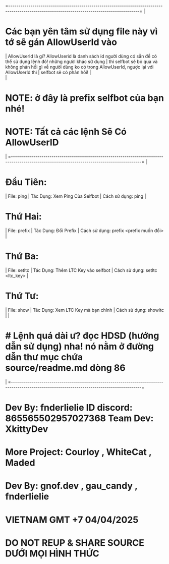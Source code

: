 =----------------------------------------------------------------------------------------------------------------------------------------------=
| 
# Các bạn yên tâm sử dụng file này vì tớ sẽ gán AllowUserId vào
|                         AllowUserId là gì? AllowUserid là danh sách id người dùng có sẵn để có thể sử dụng lệnh đó! những người khác sử dụng
|                         thì selfbot sẽ bỏ qua và không phản hồi gì về người dùng ko có trong AllowUserId, ngược lại với AllowUserId thì
|                         selfbot sẽ có phản hồi!
|                         
| 
# NOTE: <prefix> ở đây là prefix selfbot của bạn nhé! 
# NOTE: Tất cả các lệnh Sẽ Có AllowUserID
| 
=----------------------------------------------------------------------------------------------------------------------------------------------=
|
# Đầu Tiên: 
|    File: ping
|    Tác Dụng:  Xem Ping Của Selfbot
|    Cách sử dụng: <prefix>ping
|
# Thứ Hai:
|    File: prefix
|    Tác Dụng:  Đổi Prefix 
|    Cách sử dụng: <prefix>prefix <prefix muốn đổi>
|
# Thứ Ba:
|    File: setltc
|    Tác Dụng:  Thêm LTC Key vào selfbot
|    Cách sử dụng: <preifx>setltc <ltc_key>
|
# Thứ Tư:
|    File: show
|    Tác Dụng: Xem LTC Key mà bạn chỉnh
|    Cách sử dụng: <prefix>showltc
|
|
# # Lệnh quá dài ư? đọc HDSD (hướng dẫn sử dụng) nha! nó nằm ở đường dẫn thư mục chứa source/readme.md dòng 86
|
=----------------------------------------------------------------------------------------------------------------------------------------------=


#                            Dev By: fnderlielie ID discord: 865565502957027368 Team Dev: XkittyDev  
#                               More Project:  Courloy    ,    WhiteCat       ,      Maded
#                                    Dev By:   gnof.dev   ,    gau_candy      ,     fnderlielie

#                                               VIETNAM GMT +7 04/04/2025 

#                                       DO NOT REUP & SHARE SOURCE DƯỚI MỌI HÌNH THỨC